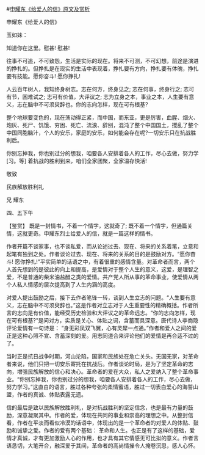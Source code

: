 #[申耀东《给爱人的信》原文及赏析](https://www.vrrw.net/wx/10274.html)

申耀东《给爱人的信》

玉如妹：

知道你在这里。慰甚! 慰甚!

往事不可追，不可致怨，生活是实际的现在。将来不可测，不可幻想，前途是演进的挣扎的。但挣扎是在现实的生活中表现着，挣扎要有方向，挣扎要有体魄，挣扎要有技能。愿你奋斗! 愿你挣扎!

人云百年树人，我知终身树志。志在何方，终身见之; 志在何事，终身行之; 志可有节，困难试之; 志可有价值，大评议之; 志为立身之本，事业之本，人生要有意义，志在脑中不可须臾辞也。你的志向怎样，现在可有根基?

整个地球要变色的，现在荡动得正紧，而中国，而东亚，更是厉害，血腥、烟火、炮灰、死尸、饥饿、穷困、死亡、流浪、辞别，混沌了整个中国国土，搅乱了整个中国同胞脑汁，个人的安乐，家庭的安乐，如何能会存在呢?一切安乐只在抗战胜利后。

你别忘掉我，你也别过分的想我，咱要各人安排着各人的工作，尽心去做，努力学 [习。等] 着抗战的胜利到来，咱们全家团聚，全家温存快活!

敬致

民族解放胜利礼

兄 耀东

四、五下午



【鉴赏】 既是一封情书，不着一个情字，这就奇了; 既不着一个情字，但通篇关情，这就更奇。申耀东烈士给爱人的信，就是一篇这样的情书。

作者开篇不谈家事，也不谈私爱，而从论述过去、现在、将来的关系着笔，立意和起笔有独到之处。作者谈论过去、现在、将来的关系的目的是鼓励对方。“愿你奋斗! 愿你挣扎!”平实简单的话语之中，有着很重的感情含量。对革命者而言，两个人首先想到的是彼此的向上和提高，是爱情对于整个人生的意义，这爱，是理智之爱，不是普通的柴米油盐醋之类的爱情。共产党人所从事的革命事业，使爱情从两个人私人情感的层次提高到了人生内涵的高度。

对爱人提出鼓励之后，接下去作者笔锋一转，谈到人生立志的问题。“人生要有意义，志在脑中不可须臾辞也。”这是作者对立志对于人生重要性的精确概括。作者所言的志向是有价值，能经受历史检验和大评议之的革命远志。“你的志向怎样，现在可有根基?”是问对方，实质是关心、体贴之词，含蓄而具深意。唐代诗人李商隐评论爱情有一句诗是： “身无彩凤双飞翼，心有灵犀一点通。”作者和爱人之间的爱正是这种心照不宣、含蓄深刻的爱。用志同道合来评论他们的爱情是再合适不过的了。

当时正是抗日战争时期，河山沦陷，国家和民族处在危亡关头。无国无家，对革命者来说，他们只把一切安乐寄托在抗战后。作者谈论时局，是为了坚定革命的志向，增强民族解放的信心和决心。革命者的爱在大众，私人之爱纳入了整个革命事业。“你别忘掉我，你也别过分的想我，咱要各人安排着各人的工作，尽心去做，努力学习。”这直白的语言，胜过各种夸张的柔情蜜语，胜过一切表白爱心的海誓山盟，作者的真诚、体贴表露无遗。

信的最后是致以民族解放胜利礼，是对抗战胜利的坚定信念，也是最有力量的鼓励，深意凝聚其中。作者的爱，体现在共同的事业和崇高的理想之中。从整封信看，作者在平淡而看似冷漠的话语中，体现出的是一个革命者的对爱人的体贴、鼓励和诚挚之爱。作者的爱有两个基础： 革命和人生。也正是有了这样的基础，爱情才真诚，才有更加激励人心的作用，也才具有其它情感无可比拟的意义。作者言语恳切，大笔开合，融深爱于其间，革命者的高尚情操令人掩卷沉思，感人心怀。

